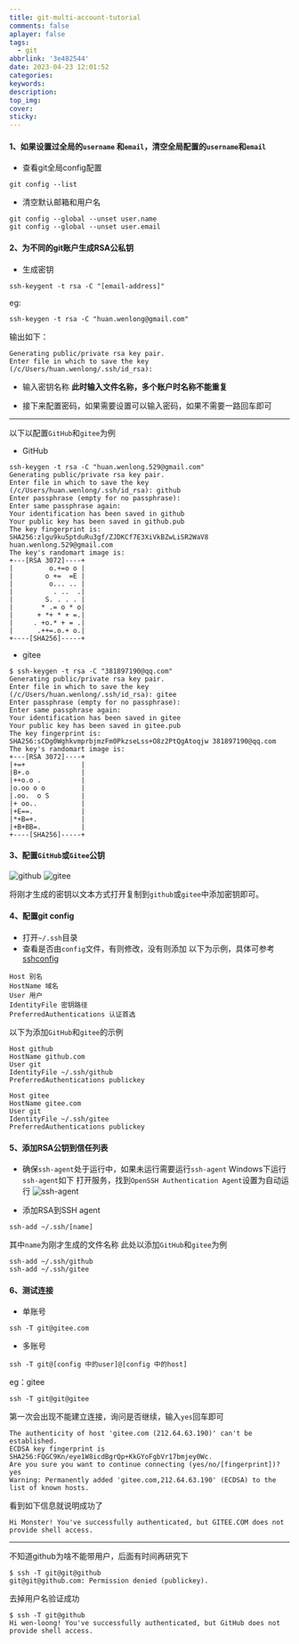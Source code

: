 ```yaml
---
title: git-multi-account-tutorial
comments: false
aplayer: false
tags:
  - git
abbrlink: '3e482544'
date: 2023-04-23 12:01:52
categories:
keywords:
description:
top_img:
cover:
sticky:
---
```

#### 1、如果设置过全局的`username` 和`email`，清空全局配置的`username`和`email`

+ 查看git全局config配置
```shell
git config --list
```
+ 清空默认邮箱和用户名
```shell
git config --global --unset user.name
git config --global --unset user.email
```
#### 2、为不同的git账户生成RSA公私钥
+ 生成密钥
```shell
ssh-keygent -t rsa -C "[email-address]"
```
eg:
```shell
ssh-keygen -t rsa -C "huan.wenlong@gmail.com"
```
输出如下：
```shell
Generating public/private rsa key pair.
Enter file in which to save the key (/c/Users/huan.wenlong/.ssh/id_rsa):
```
+ 输入密钥名称
**此时输入文件名称，多个账户时名称不能重复**

+ 接下来配置密码，如果需要设置可以输入密码，如果不需要一路回车即可
---

以下以配置`GitHub`和`gitee`为例
+ GitHub
```shell
ssh-keygen -t rsa -C "huan.wenlong.529@gmail.com"
Generating public/private rsa key pair.
Enter file in which to save the key (/c/Users/huan.wenlong/.ssh/id_rsa): github
Enter passphrase (empty for no passphrase):
Enter same passphrase again:
Your identification has been saved in github
Your public key has been saved in github.pub
The key fingerprint is:
SHA256:zlgu9ku5ptduRu3gf/ZJDKCf7E3XiVkBZwLiSR2WaV8 huan.wenlong.529@gmail.com
The key's randomart image is:
+---[RSA 3072]----+
|         o.+=o o |
|        o +=  =E |
|         o... .. |
|          . ..  .|
|        S. . . . |
|       * .= o * o|
|      + *+ * + =.|
|     . +o.* + = .|
|      .++=.o.+ o.|
+----[SHA256]-----+
```

+ gitee
```shell
$ ssh-keygen -t rsa -C "381897190@qq.com"
Generating public/private rsa key pair.
Enter file in which to save the key (/c/Users/huan.wenlong/.ssh/id_rsa): gitee
Enter passphrase (empty for no passphrase):
Enter same passphrase again:
Your identification has been saved in gitee
Your public key has been saved in gitee.pub
The key fingerprint is:
SHA256:sCDg0WghkvmprbjmzFm0PkzseLss+O8z2PtQgAtoqjw 381897190@qq.com
The key's randomart image is:
+---[RSA 3072]----+
|+=+              |
|B+.o             |
|++o.o .          |
|o.oo o o         |
|.oo.  o S        |
|+ oo..           |
|+E==.            |
|*+B=+.           |
|+B+BB=.          |
+----[SHA256]-----+
```

#### 3、配置`GitHub`或`Gitee`公钥
![github](/resources/assets/3e482544/20230423152155.png)
![gitee](/resources/assets/3e482544/20230423152343.png)

将刚才生成的密钥以文本方式打开复制到`github`或`gitee`中添加密钥即可。

#### 4、配置git config
+ 打开`~/.ssh`目录
+ 查看是否由`config`文件，有则修改，没有则添加
以下为示例，具体可参考 [sshconfig](https://man7.org/linux/man-pages/man5/ssh_config.5.html?spm=a2c4g.322237.0.0.6760114agqwpwm)
```text
Host 别名
HostName 域名
User 用户
IdentityFile 密钥路径
PreferredAuthentications 认证首选
```
以下为添加`GitHub`和`gitee`的示例
```text
Host github
HostName github.com
User git
IdentityFile ~/.ssh/github
PreferredAuthentications publickey

Host gitee
HostName gitee.com
User git
IdentityFile ~/.ssh/gitee
PreferredAuthentications publickey
```

#### 5、添加RSA公钥到信任列表
+ 确保`ssh-agent`处于运行中，如果未运行需要运行`ssh-agent`
Windows下运行`ssh-agent`如下
打开服务，找到`OpenSSH Authentication Agent`设置为自动运行
![ssh-agent](/resources/assets/3e482544/20230423154352.png)

+ 添加RSA到SSH agent

```shell
ssh-add ~/.ssh/[name]
```
其中`name`为刚才生成的文件名称
此处以添加`GitHub`和`gitee`为例
```shell
ssh-add ~/.ssh/github
ssh-add ~/.ssh/gitee
```

#### 6、测试连接
+ 单账号
```shell
ssh -T git@gitee.com
```

+ 多账号
```shell
ssh -T git@[config 中的user]@[config 中的host]
```

eg：gitee
```shell
ssh -T git@git@gitee
```
第一次会出现不能建立连接，询问是否继续，输入`yes`回车即可
```shell
The authenticity of host 'gitee.com (212.64.63.190)' can't be established.
ECDSA key fingerprint is SHA256:FQGC9Kn/eye1W8icdBgrQp+KkGYoFgbVr17bmjey0Wc.
Are you sure you want to continue connecting (yes/no/[fingerprint])? yes
Warning: Permanently added 'gitee.com,212.64.63.190' (ECDSA) to the list of known hosts.
```

看到如下信息就说明成功了
```shell
Hi Monster! You've successfully authenticated, but GITEE.COM does not provide shell access.
```

----
不知道github为啥不能带用户，后面有时间再研究下
```shell
$ ssh -T git@git@github
git@git@github.com: Permission denied (publickey).
```
去掉用户名验证成功

```shell
$ ssh -T git@github
Hi wen-loong! You've successfully authenticated, but GitHub does not provide shell access.
```